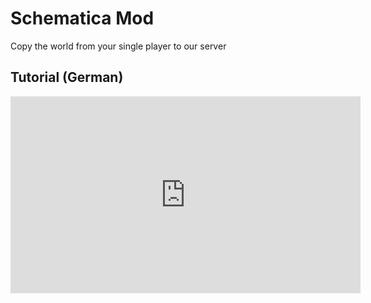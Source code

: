 # Schematica Mod

Copy the world from your single player to our server

## Tutorial (German)
<iframe width="560" height="315" src="https://www.youtube-nocookie.com/embed/GCgWnKWchWo" title="YouTube video player" frameborder="0" allow="accelerometer; autoplay; clipboard-write; encrypted-media; gyroscope; picture-in-picture" allowfullscreen></iframe>
